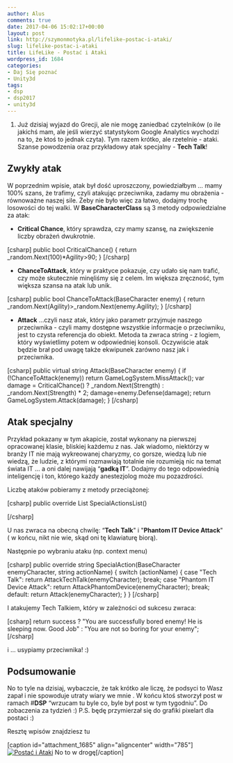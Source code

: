 ```yaml
---
author: Alus
comments: true
date: 2017-04-06 15:02:17+00:00
layout: post
link: http://szymonmotyka.pl/lifelike-postac-i-ataki/
slug: lifelike-postac-i-ataki
title: LifeLike - Postać i Ataki
wordpress_id: 1684
categories:
- Daj Się poznać
- Unity3d
tags:
- dsp
- dsp2017
- unity3d
---
```



 	
  1. Już dzisiaj wyjazd do Grecji, ale nie mogę zaniedbać czytelników (o ile jakichś mam, ale jeśli wierzyć statystykom Google Analytics wychodzi na to, że ktoś to jednak czyta).
Tym razem krótko, ale rzetelnie - ataki. Szanse powodzenia oraz przykładowy atak specjalny - **Tech Talk**! <!-- more -->




## Zwykły atak


W poprzednim wpisie, atak był dość uproszczony, powiedziałbym … mamy 100% szans, że trafimy, czyli atakując przeciwnika, zadamy mu obrażenia - równoważne naszej sile. Żeby nie było więc za łatwo, dodajmy trochę losowości do tej walki.
W **BaseCharacterClass** są 3 metody odpowiedzialne za atak:
- **Critical Chance**, który sprawdza, czy mamy szansę, na zwiększenie liczby obrażeń dwukrotnie.

[csharp]
   public bool CriticalChance()
        {
            return _random.Next(100)*Agility>90;
        }
[/csharp]

- **ChanceToAttack**, który w praktyce pokazuje, czy udało się nam trafić, czy może skutecznie minęliśmy się z celem. Im większa zręczność, tym większa szansa na atak lub unik.

[csharp]
  public bool ChanceToAttack(BaseCharacter enemy)
        {
            return _random.Next(Agility)>_random.Next(enemy.Agility);
        }
[/csharp]

- **Attack** …czyli nasz atak, który jako parametr przyjmuje naszego przeciwnika - czyli mamy dostępne wszystkie informacje o przeciwniku, jest to czysta referencja do obiekt. Metoda ta zwraca string - z logiem, który wyświetlimy potem w odpowiedniej konsoli. Oczywiście atak będzie brał pod uwagę także ekwipunek zarówno nasz jak i przeciwnika.

[csharp]
 public virtual string Attack(BaseCharacter enemy)
        {
            if (!ChanceToAttack(enemy)) return GameLogSystem.MissAttack();
            var damage = CriticalChance() ? _random.Next(Strength) : _random.Next(Strength) * 2;
            damage=enemy.Defense(damage);
            return GameLogSystem.Attack(damage);
        }
[/csharp]



## Atak specjalny


Przykład pokazany w tym akapicie, został wykonany na pierwszej opracowanej klasie, bliskiej każdemu z nas. Jak wiadomo, niektórzy w branży IT nie mają wykreowanej charyzmy, co gorsze, wiedzą lub nie wiedzą, że ludzie, z którymi rozmawiają totalnie nie rozumieją nic na temat świata IT … a oni dalej nawijają “**gadką IT**”. Dodajmy do tego odpowiednią inteligencję i ton, którego każdy anestezjolog może mu pozazdrości.

Liczbę ataków pobieramy z metody przeciążonej:

[csharp]
public override List SpecialActionsList()

[/csharp]

U nas zwraca na obecną chwilę: “**Tech Talk**" i "**Phantom IT Device Attack**" ( w końcu, nikt nie wie, skąd oni tę klawiaturę biorą).

Następnie po wybraniu ataku (np. context menu)

[csharp]
        public override string SpecialAction(BaseCharacter enemyCharacter, string actionName)
        {
            switch (actionName)
            {
                case "Tech Talk":
                    return AttackTechTalk(enemyCharacter);
                    break;
                case "Phantom IT Device Attack":
                    return AttackPhantomDevice(enemyCharacter);
                    break;
                default:
                    return Attack(enemyCharacter);
            }
        }
[/csharp]

I atakujemy Tech Talkiem, który w zależności od sukcesu zwraca:

[csharp]
            return success ? 
 "You are successfully bored enemy! He is sleeping now.  Good Job" :
 "You are not so boring for your enemy";
[/csharp]

i … usypiamy przeciwnika! :)


## Podsumowanie


No to tyle na dzisiaj, wybaczcie, że tak krótko ale liczę, że podsyci to Wasz zapał i nie spowoduje utraty wiary we mnie . W końcu ktoś stworzył post w ramach #**DSP** “wrzucam tu byle co, byle był post w tym tygodniu”.
Do zobaczenia za tydzień :)
P.S. będę przymierzał się do grafiki pixelart dla postaci :)

Resztę wpisów znajdziesz tu

[caption id="attachment_1685" align="aligncenter" width="785"][![Postać i Ataki](http://szymonmotyka.pl/wp-content/uploads/2017/04/20170406_100620-785x589.jpg)](http://szymonmotyka.pl/wp-content/uploads/2017/04/20170406_100620.jpg) No to w drogę[/caption]
